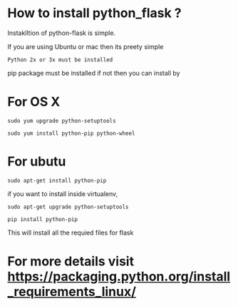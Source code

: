 # How to install python_flask ?

Instaklltion of python-flask is simple.

If you are using Ubuntu or mac then its preety simple

```
Python 2x or 3x must be installed
```

pip package must be installed if not then you can install by

# For OS X
```
sudo yum upgrade python-setuptools
```
```
sudo yum install python-pip python-wheel
```

# For ubutu

```
sudo apt-get install python-pip
```

if you want to install inside virtualenv,

```
sudo apt-get upgrade python-setuptools
```

```
pip install python-pip
```
This will install all the requied files for flask

# For more details visit https://packaging.python.org/install_requirements_linux/
